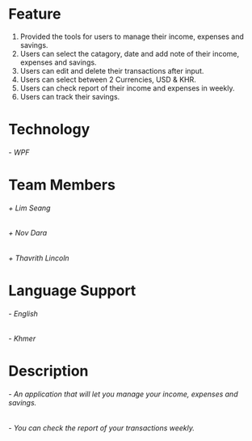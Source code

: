 
# Feature
1. Provided the tools for users to manage their income, expenses and savings.  
2. Users can select the catagory, date and add note of their income, expenses and savings. 
3. Users can edit and delete their transactions after input.
4. Users can select between 2 Currencies, USD & KHR.
5. Users can check report of their income and expenses in weekly.
6. Users can track their savings.  
# Technology 
###### - WPF
# Team Members
###### + Lim Seang 
###### + Nov Dara 
###### + Thavrith Lincoln
# Language Support 
###### - English 
###### - Khmer 
# Description 
###### - An application that will let you manage your income, expenses and savings.
###### - You can check the report of your transactions weekly.                                                               

